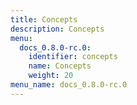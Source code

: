 ```yaml
---
title: Concepts
description: Concepts
menu:
  docs_0.8.0-rc.0:
    identifier: concepts
    name: Concepts
    weight: 20
menu_name: docs_0.8.0-rc.0
---
```


